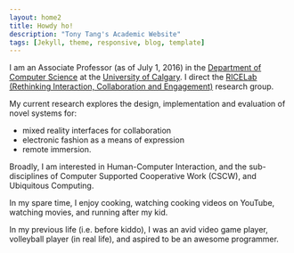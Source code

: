 ```yaml
---
layout: home2
title: Howdy ho!
description: "Tony Tang's Academic Website"
tags: [Jekyll, theme, responsive, blog, template]
---
```


I am an Associate Professor (as of July 1, 2016) in the [Department of Computer Science](http://www.cpsc.ucalgary.ca/) at the [University of Calgary](http://ucalgary.ca/). I direct the [RICELab (Rethinking Interaction, Collaboration and Engagement)](http://ricelab.cpsc.ucalgary.ca/) research group.

My current research explores the design, implementation and evaluation of novel systems for:
* mixed reality interfaces for collaboration
* electronic fashion as a means of expression
* remote immersion.

Broadly, I am interested in Human-Computer Interaction, and the sub-disciplines of Computer Supported Cooperative Work (CSCW), and Ubiquitous Computing.

In my spare time, I enjoy cooking, watching cooking videos on YouTube, watching movies, and running after my kid.

In my previous life (i.e. before kiddo), I was an avid video game player, volleyball player (in real life), and aspired to be an awesome programmer.